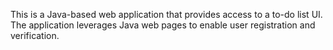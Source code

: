 This is a Java-based web application that provides access to a to-do list UI. The application leverages Java web pages to enable user registration and verification.
